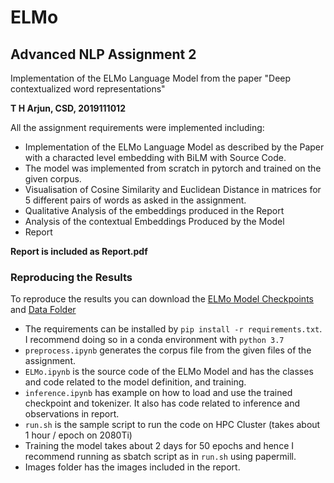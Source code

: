 # ELMo

## Advanced NLP Assignment 2

Implementation of the ELMo Language Model from the paper "Deep contextualized word representations"

**T H Arjun, CSD, 2019111012**

All the assignment requirements were implemented including:

- Implementation of the ELMo Language Model as described by the Paper with a characted level embedding with BiLM with Source Code.
- The model was implemented from scratch in pytorch and trained on the given corpus.
- Visualisation of Cosine Similarity and Euclidean Distance in matrices for 5 different pairs of words as asked in the assignment.
- Qualitative Analysis of the embeddings produced in the Report
- Analysis of the contextual Embeddings Produced by the Model
- Report

**Report is included as Report.pdf**

### Reproducing the Results

To reproduce the results you can download the
[ELMo Model Checkpoints](https://iiitaphyd-my.sharepoint.com/:f:/g/personal/arjun_thekoot_research_iiit_ac_in/EhrGMBRcR25Bgp25Qq9TcJ8BditSFN0ovWGZvPzvym22fA?e=wBa4ko) and
[Data Folder](https://iiitaphyd-my.sharepoint.com/:f:/g/personal/arjun_thekoot_research_iiit_ac_in/Ei4qRPC8FXlBhM3AhiD6H9wBB3fZcixWuykODkth88hteA?e=eVUYvh)

- The requirements can be installed by `pip install -r requirements.txt`. I recommend doing so in a conda environment with `python 3.7`
- `preprocess.ipynb` generates the corpus file from the given files of the assignment.
- `ELMo.ipynb` is the source code of the ELMo Model and has the classes and code related to the model definition, and training.
- `inference.ipynb` has example on how to load and use the trained checkpoint and tokenizer. It also has code related to inference and observations in report.
- `run.sh` is the sample script to run the code on HPC Cluster (takes about 1 hour / epoch on 2080Ti)
- Training the model takes about 2 days for 50 epochs and hence I recommend running as sbatch script as in `run.sh` using papermill.
- Images folder has the images included in the report.
